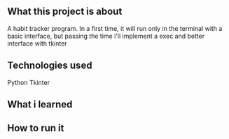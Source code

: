 ## What this project is about
A habit tracker program. In a first time, it will run only in the terminal with a basic interface, 
but passing the time i'll implement a exec and better interface with tkinter

## Technologies used
Python
Tkinter

## What i learned


## How to run it

